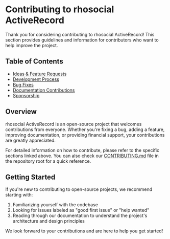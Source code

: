 # Contributing to rhosocial ActiveRecord

Thank you for considering contributing to rhosocial ActiveRecord! This section provides guidelines and information for contributors who want to help improve the project.

## Table of Contents

- [Ideas & Feature Requests](ideas_and_feature_requests.md)
- [Development Process](development_process.md)
- [Bug Fixes](bug_fixes.md)
- [Documentation Contributions](documentation_contributions.md)
- [Sponsorship](sponsorship.md)

## Overview

rhosocial ActiveRecord is an open-source project that welcomes contributions from everyone. Whether you're fixing a bug, adding a feature, improving documentation, or providing financial support, your contributions are greatly appreciated.

For detailed information on how to contribute, please refer to the specific sections linked above. You can also check our [CONTRIBUTING.md](https://github.com/rhosocial/python-activerecord/blob/main/CONTRIBUTING.md) file in the repository root for a quick reference.

## Getting Started

If you're new to contributing to open-source projects, we recommend starting with:

1. Familiarizing yourself with the codebase
2. Looking for issues labeled as "good first issue" or "help wanted"
3. Reading through our documentation to understand the project's architecture and design principles

We look forward to your contributions and are here to help you get started!